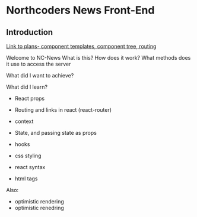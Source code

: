 
Northcoders News Front-End
=========

Introduction
------------
[Link to plans- component templates, component tree, routing](https://1drv.ms/o/s!AgrjaR3E6UfDgSrVOMuV7opp9hyc?e=dUgbBC)

Welcome to NC-News
What is this? How does it work? What methods does it use to access the server

What did I want to achieve?

What did I learn?

- React props
  
- Routing and links in react (react-router)
- context
  
- State, and passing state as props
  
- hooks
- css styling
- react syntax
- html tags


Also:
- optimistic rendering
- optimistic renedring